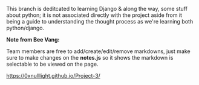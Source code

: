 This branch is deditcated to learning Django & along the way, some stuff about python; it is not associated directly with the project aside from it being a guide to understanding the thought process as we're learning both python/django.

**Note from Bee Vang:**

Team members are free to add/create/edit/remove markdowns, just make sure to make changes on the **notes.js** so it shows the markdown is selectable to be viewed on the page.

https://0xnulllight.github.io/Project-3/
